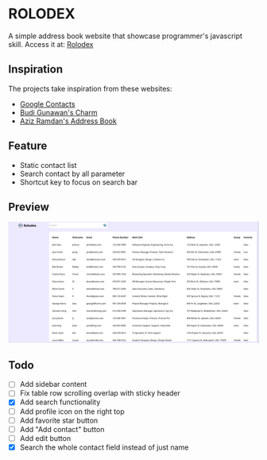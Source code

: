 # ROLODEX

A simple address book website that showcase programmer's javascript skill.
Access it at: [Rolodex](https://rolodex.syarifhasibuan.dev)

## Inspiration

The projects take inspiration from these websites:

-   [Google Contacts](https://contacts.google.com)
-   [Budi Gunawan's Charm](https://charm.budigunawan.com/)
-   [Aziz Ramdan's Address Book](https://bearmentor-address-book.azizramdan.id/)

## Feature

-   Static contact list
-   Search contact by all parameter
-   Shortcut key to focus on search bar

## Preview

![Preview](assets/preview.png)

## Todo

-   [ ] Add sidebar content
-   [ ] Fix table row scrolling overlap with sticky header
-   [x] Add search functionality
-   [ ] Add profile icon on the right top
-   [ ] Add favorite star button
-   [ ] Add "Add contact" button
-   [ ] Add edit button
-   [x] Search the whole contact field instead of just name
